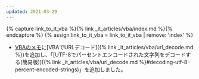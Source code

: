 ```yaml
---
updated: 2021-03-29
---
```

{% capture link_to_it_vba %}{% link _it_articles/vba/index.md %}{% endcapture %}
{% assign link_to_it_vba = link_to_it_vba | remove: 'index' %}

- [VBAのメモ]({{link_to_it_vba}})に[VBAでURLデコード]({% link _it_articles/vba/url_decode.md %})を追加し、「[UTF-8でパーセントエンコードされた文字列をデコードする(簡易版)]({% link _it_articles/vba/url_decode.md %}#decoding-utf-8-percent-encoded-strings)」を追加しました。